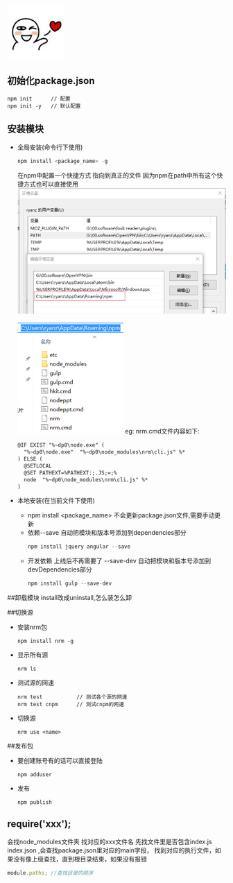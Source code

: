 ![profile](resource/profile.png)

## 初始化package.json
```
npm init      // 配置
npm init -y   // 默认配置
```

## 安装模块
- 全局安装(命令行下使用)
    ```js
    npm install <package_name> -g
    ```
    在npm中配置一个快捷方式 指向到真正的文件
    因为npm在path中所有这个快捷方式也可以直接使用
    ![profile](resource/path.png)

    ![profile](resource/npm-dir.png)
    eg: nrm.cmd文件内容如下:
    ```
    @IF EXIST "%~dp0\node.exe" (
      "%~dp0\node.exe"  "%~dp0\node_modules\nrm\cli.js" %*
    ) ELSE (
      @SETLOCAL
      @SET PATHEXT=%PATHEXT:;.JS;=;%
      node  "%~dp0\node_modules\nrm\cli.js" %*
    )
    ```
- 本地安装(在当前文件下使用)
    + npm install <package_name>
        不会更新package.json文件,需要手动更新
    + 依赖--save 自动把模块和版本号添加到dependencies部分
        ```js
        npm install jquery angular --save
        ```
    + 开发依赖 上线后不再需要了 --save-dev 自动把模块和版本号添加到devDependencies部分
        ```js
        npm install gulp --save-dev
        ```

##卸载模块
install改成uninstall,怎么装怎么卸

##切换源
- 安装nrm包
    ```
    npm install nrm -g
    ```

- 显示所有源
    ```
    nrm ls
    ```

- 测试源的网速
    ```
    nrm test           // 测试各个源的网速
    nrm test cnpm      // 测试cnpm的网速
    ```

- 切换源
    ```
    nrm use <name>
    ```

##发布包
- 要创建账号有的话可以直接登陆
    ```
    npm adduser
    ```

- 发布
    ```js
    npm publish
    ```

## require('xxx');
会找node_modules文件夹 找对应的xxx文件名
先找文件里是否包含index.js index.json ,会查找package.json里对应的main字段，
找到对应的执行文件，如果没有像上级查找，直到根目录结束，如果没有报错
```js
module.paths; //查找目录的顺序
```
